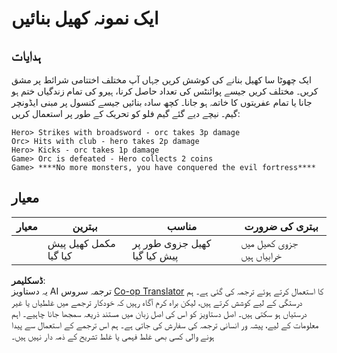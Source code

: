 <!--
CO_OP_TRANSLATOR_METADATA:
{
  "original_hash": "24201cf428c7edba1ccec2a78a0dd8f8",
  "translation_date": "2025-08-25T22:37:52+00:00",
  "source_file": "6-space-game/6-end-condition/assignment.md",
  "language_code": "ur"
}
-->
# ایک نمونہ کھیل بنائیں

## ہدایات

ایک چھوٹا سا کھیل بنانے کی کوشش کریں جہاں آپ مختلف اختتامی شرائط پر مشق کریں۔ مختلف کریں جیسے پوائنٹس کی تعداد حاصل کرنا، ہیرو کی تمام زندگیاں ختم ہو جانا یا تمام عفریتوں کا خاتمہ ہو جانا۔ کچھ سادہ بنائیں جیسے کنسول پر مبنی ایڈونچر گیم۔ نیچے دیے گئے گیم فلو کو تحریک کے طور پر استعمال کریں:

```
Hero> Strikes with broadsword - orc takes 3p damage
Orc> Hits with club - hero takes 2p damage
Hero> Kicks - orc takes 1p damage
Game> Orc is defeated - Hero collects 2 coins
Game> ****No more monsters, you have conquered the evil fortress****
```

## معیار

| معیار      | بہترین                | مناسب                     | بہتری کی ضرورت            |
| ----------- | --------------------- | -------------------------- | -------------------------- |
|             | مکمل کھیل پیش کیا گیا | کھیل جزوی طور پر پیش کیا گیا | جزوی کھیل میں خرابیاں ہیں |

**ڈسکلیمر**:  
یہ دستاویز AI ترجمہ سروس [Co-op Translator](https://github.com/Azure/co-op-translator) کا استعمال کرتے ہوئے ترجمہ کی گئی ہے۔ ہم درستگی کے لیے کوشش کرتے ہیں، لیکن براہ کرم آگاہ رہیں کہ خودکار ترجمے میں غلطیاں یا غیر درستیاں ہو سکتی ہیں۔ اصل دستاویز کو اس کی اصل زبان میں مستند ذریعہ سمجھا جانا چاہیے۔ اہم معلومات کے لیے، پیشہ ور انسانی ترجمہ کی سفارش کی جاتی ہے۔ ہم اس ترجمے کے استعمال سے پیدا ہونے والی کسی بھی غلط فہمی یا غلط تشریح کے ذمہ دار نہیں ہیں۔